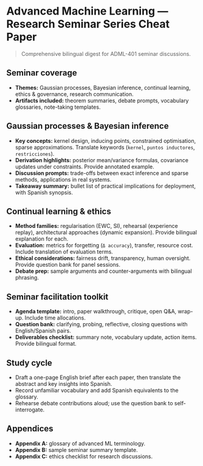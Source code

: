 # Advanced Machine Learning — Research Seminar Series Cheat Paper

> Comprehensive bilingual digest for ADML-401 seminar discussions.

## Seminar coverage
- **Themes:** Gaussian processes, Bayesian inference, continual learning, ethics & governance, research communication.
- **Artifacts included:** theorem summaries, debate prompts, vocabulary glossaries, note-taking templates.

## Gaussian processes & Bayesian inference
- **Key concepts:** kernel design, inducing points, constrained optimisation, sparse approximations. Translate keywords (`kernel`, `puntos inductores`, `restricciones`).
- **Derivation highlights:** posterior mean/variance formulas, covariance updates under constraints. Provide annotated example.
- **Discussion prompts:** trade-offs between exact inference and sparse methods, applications in real systems.
- **Takeaway summary:** bullet list of practical implications for deployment, with Spanish synopsis.

## Continual learning & ethics
- **Method families:** regularisation (EWC, SI), rehearsal (experience replay), architectural approaches (dynamic expansion). Provide bilingual explanation for each.
- **Evaluation:** metrics for forgetting (`Δ accuracy`), transfer, resource cost. Include translation of evaluation terms.
- **Ethical considerations:** fairness drift, transparency, human oversight. Provide question bank for panel sessions.
- **Debate prep:** sample arguments and counter-arguments with bilingual phrasing.

## Seminar facilitation toolkit
- **Agenda template:** intro, paper walkthrough, critique, open Q&A, wrap-up. Include time allocations.
- **Question bank:** clarifying, probing, reflective, closing questions with English/Spanish pairs.
- **Deliverables checklist:** summary note, vocabulary update, action items. Provide bilingual format.

## Study cycle
- Draft a one-page English brief after each paper, then translate the abstract and key insights into Spanish.
- Record unfamiliar vocabulary and add Spanish equivalents to the glossary.
- Rehearse debate contributions aloud; use the question bank to self-interrogate.

## Appendices
- **Appendix A:** glossary of advanced ML terminology.
- **Appendix B:** sample seminar summary template.
- **Appendix C:** ethics checklist for research discussions.

